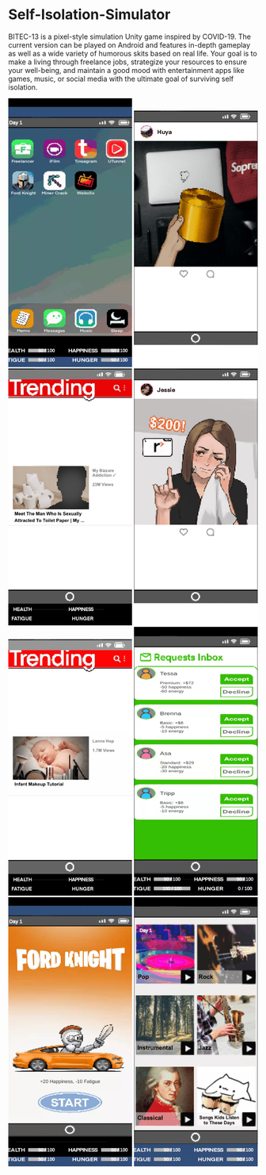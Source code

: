 # Self-Isolation-Simulator
BITEC-13 is a pixel-style simulation Unity game inspired by COVID-19. The current version can be played on Android and features in-depth gameplay as well as a wide variety of humorous skits based on real life. Your goal is to make a living through freelance jobs, strategize your resources to ensure your well-being, and maintain a good mood with entertainment apps like games, music, or social media with the ultimate goal of surviving self isolation.

<div display="flex" flex-wrap="wrap" padding="4px">
  <div flex="50%" padding="4px">
    <img src="./demo/home.jpg" width="250">
    <img src="./demo/tins3.jpg" width="250">
    <img src="./demo/trend4.jpg" width="250">
    <img src="./demo/tins2.jpg" width="250">
  </div>
  <div flex="50%" padding="4px">
    <img src="./demo/trend1.jpg" width="250">
    <img src="./demo/requests.jpg" width="250">
    <img src="./demo/fordknight.jpg" width="250">
    <img src="./demo/music.jpg" width="250">
  </div>
</div>

## 
